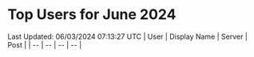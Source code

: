 # Top Users for June 2024
Last Updated: 06/03/2024 07:13:27 UTC
| User | Display Name | Server | Post |
| -- | -- | -- | -- |
